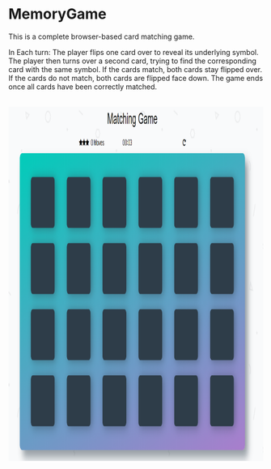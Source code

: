 # MemoryGame


This is a complete browser-based card matching game.

In Each turn:
The player flips one card over to reveal its underlying symbol.
The player then turns over a second card, trying to find the corresponding card with the same symbol.
If the cards match, both cards stay flipped over.
If the cards do not match, both cards are flipped face down.
The game ends once all cards have been correctly matched.

<br>
    <img src="https://raw.githubusercontent.com/AhmadDalao/MemoryGame/master/img/game.png" height="700" width="700"/>
<br>
